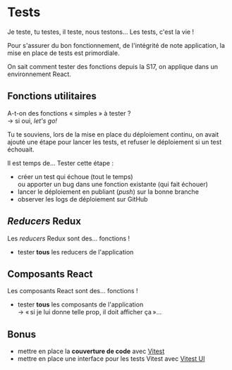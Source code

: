 # Tests

Je teste, tu testes, il teste, nous testons… Les tests, c'est la vie !

Pour s'assurer du bon fonctionnement, de l'intégrité de note application,
la mise en place de tests est primordiale.

On sait comment tester des fonctions depuis la S17, on applique dans
un environnement React.

## Fonctions utilitaires

A-t-on des fonctions « simples » à tester ?  
→ si oui, _let's go!_

Tu te souviens, lors de la mise en place du déploiement continu,
on avait ajouté une étape pour lancer les tests, et refuser
le déploiement si un test échouait.

Il est temps de… Tester cette étape :

- créer un test qui échoue (tout le temps)  
  ou apporter un bug dans une fonction existante (qui fait échouer)
- lancer le déploiement en publiant (_push_) sur la bonne branche
- observer les logs de déploiement sur GitHub

## _Reducers_ Redux

Les _reducers_ Redux sont des… fonctions !

- tester **tous** les reducers de l'application

## Composants React

Les composants React sont des… fonctions !

- tester **tous** les composants de l'application  
  → « si je lui donne telle prop, il doit afficher ça »…

## Bonus

- mettre en place la **couverture de code** avec [Vitest](https://vitest.dev/guide/coverage.html)
- mettre en place une interface pour les tests Vitest avec [Vitest UI](https://vitest.dev/guide/ui.html)
